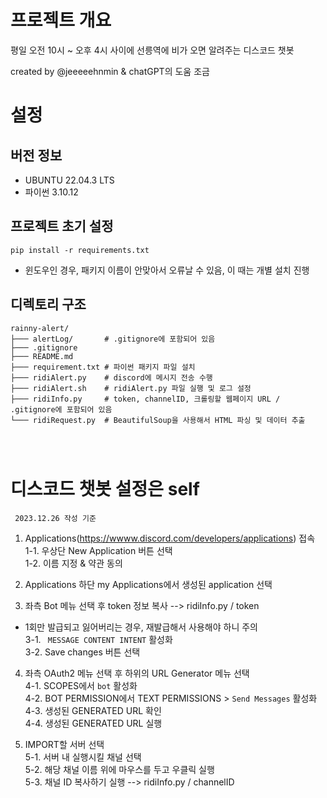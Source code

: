 # 프로젝트 개요
평일 오전 10시 ~ 오후 4시 사이에 선릉역에 비가 오면 알려주는 디스코드 챗봇

created by @jeeeeehnmin
& chatGPT의 도움 조금


# 설정
## 버전 정보
- UBUNTU 22.04.3 LTS
- 파이썬 3.10.12

## 프로젝트 초기 설정
```
pip install -r requirements.txt
```
- 윈도우인 경우, 패키지 이름이 안맞아서 오류날 수 있음, 이 때는 개별 설치 진행


## 디렉토리 구조
```
rainny-alert/
├─── alertLog/       # .gitignore에 포함되어 있음
├─── .gitignore
├─── README.md
├─── requirement.txt # 파이썬 패키지 파일 설치
├─── ridiAlert.py    # discord에 메시지 전송 수행
├─── ridiAlert.sh    # ridiAlert.py 파일 실행 및 로그 설정
├─── ridiInfo.py     # token, channelID, 크롤링할 웹페이지 URL / .gitignore에 포함되어 있음
└─── ridiRequest.py  # BeautifulSoup을 사용해서 HTML 파싱 및 데이터 추출




```



# 디스코드 챗봇 설정은 self
``` 2023.12.26 작성 기준```

1. Applications(https://wwww.discord.com/developers/applications) 접속  
1-1. 우상단 New Application 버튼 선택  
1-2. 이름 지정 & 약관 동의   

2. Applications 하단 my Applications에서 생성된 application 선택  

3. 좌측 Bot 메뉴 선택 후 token 정보 복사  --> ridiInfo.py / token  
- 1회만 발급되고 잃어버리는 경우, 재발급해서 사용해야 하니 주의  
3-1. ``` MESSAGE CONTENT INTENT``` 활성화  
3-2. Save changes 버튼 선택  

4. 좌측 OAuth2 메뉴 선택 후 하위의 URL Generator 메뉴 선택  
4-1. SCOPES에서 ```bot``` 활성화  
4-2. BOT PERMISSION에서 TEXT PERMISSIONS > ```Send Messages``` 활성화  
4-3. 생성된 GENERATED URL 확인  
4-4. 생성된 GENERATED URL 실행  

5. IMPORT할 서버 선택  
5-1. 서버 내 실행시킬 채널 선택  
5-2. 해당 채널 이름 위에 마우스를 두고 우클릭 실행  
5-3. 채널 ID 복사하기 실행 --> ridiInfo.py / channelID  
